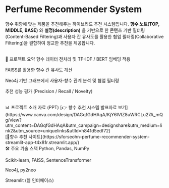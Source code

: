 # Perfume Recommender System
향수 취향에 맞는 제품을 추천해주는 하이브리드 추천 시스템입니다.
**향수 노트(TOP, MIDDLE, BASE)** 와 **설명(description)** 을 기반으로 한 콘텐츠 기반 필터링(Content-Based Filtering)과
사용자 간 유사도를 활용한 협업 필터링(Collaborative Filtering)을 결합하여 정교한 추천을 제공합니다.

<br/>
📌 프로젝트 요약
향수 데이터 전처리 및 TF-IDF / BERT 임베딩 적용

FAISS를 활용한 향수 간 유사도 계산

Neo4j 기반 그래프에서 사용자-향수 관계 분석 및 협업 필터링

추천 성능 평가 (Precision / Recall / Novelty)

<br/>
📊 프로젝트 소개 자료 (PPT)
[👉 향수 추천 시스템 발표자료 보기](https://www.canva.com/design/DAGqfGdHAqA/KjY6lVIZ8uWRCLu27A_mQg/view?utm_content=DAGqfGdHAqA&utm_campaign=designshare&utm_medium=link2&utm_source=uniquelinks&utlId=h841d5edf72)

<br/>
[🧴향수 추천 사이트](https://sforseohn-perfume-recommender-system-streamlit-app-t4x81r.streamlit.app/)

<br/>
🛠 주요 기술 스택
Python, Pandas, NumPy

Scikit-learn, FAISS, SentenceTransformer

Neo4j, py2neo

Streamlit (웹 인터페이스)

<br/>
